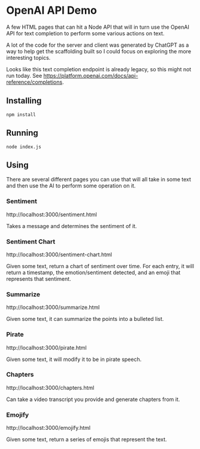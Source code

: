 # OpenAI API Demo

A few HTML pages that can hit a Node API that will in turn use the OpenAI API for text completion to perform some various actions on text.

A lot of the code for the server and client was generated by ChatGPT as a way to help get the scaffolding built so I could focus on exploring the more interesting topics.

Looks like this text completion endpoint is already legacy, so this might not run today. See https://platform.openai.com/docs/api-reference/completions.

## Installing

```
npm install
```

## Running

```
node index.js
```

## Using

There are several different pages you can use that will all take in some text and then use the AI to perform some operation on it.

### Sentiment

http://localhost:3000/sentiment.html

Takes a message and determines the sentiment of it.

### Sentiment Chart

http://localhost:3000/sentiment-chart.html

Given some text, return a chart of sentiment over time. For each entry, it will return a timestamp, the emotion/sentiment detected, and an emoji that represents that sentiment.

### Summarize

http://localhost:3000/summarize.html

Given some text, it can summarize the points into a bulleted list.

### Pirate

http://localhost:3000/pirate.html

Given some text, it will modify it to be in pirate speech.

### Chapters

http://localhost:3000/chapters.html

Can take a video transcript you provide and generate chapters from it.

### Emojify

http://localhost:3000/emojify.html

Given some text, return a series of emojis that represent the text.
